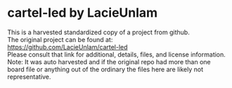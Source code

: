 
# cartel-led by LacieUnlam  
This is a harvested standardized copy of a project from github.  
The original project can be found at:  
https://github.com/LacieUnlam/cartel-led  
Please consult that link for additional, details, files, and license information.  
Note: It was auto harvested and if the original repo had more than one board file or anything out of the ordinary the files here are likely not representative.  
    